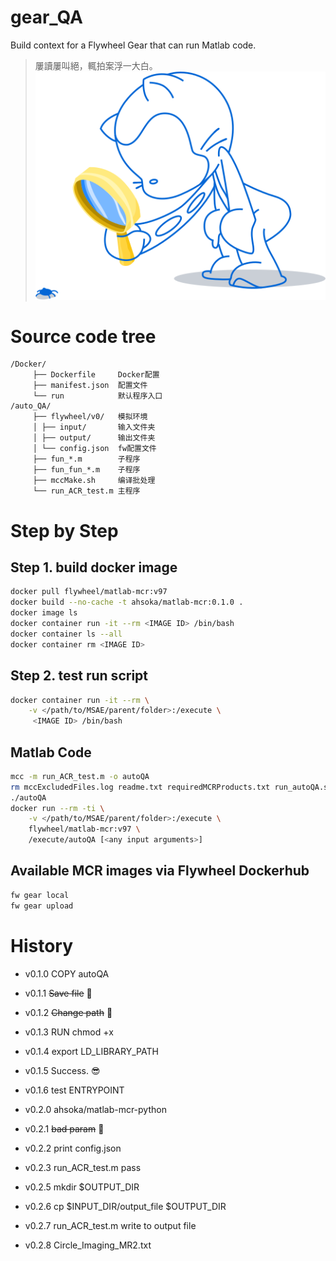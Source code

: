# gear_QA
Build context for a Flywheel Gear that can run Matlab code.
> 屢讀屢叫絕，輒拍案浮一大白。 ![image](img/looking.svg)

# Source code tree
```
/Docker/
     ├── Dockerfile     Docker配置
     ├── manifest.json  配置文件
     └── run            默认程序入口
/auto_QA/
     ├── flywheel/v0/   模拟环境
     │ ├── input/       输入文件夹
     │ ├── output/      输出文件夹
     │ └── config.json  fw配置文件
     ├── fun_*.m        子程序
     ├── fun_fun_*.m    子程序
     ├── mccMake.sh     编译批处理
     └── run_ACR_test.m 主程序
```
# Step by Step
## Step 1. build docker image
```bash
docker pull flywheel/matlab-mcr:v97
docker build --no-cache -t ahsoka/matlab-mcr:0.1.0 .
docker image ls
docker container run -it --rm <IMAGE ID> /bin/bash
docker container ls --all
docker container rm <IMAGE ID>
```
## Step 2. test run script
```bash
docker container run -it --rm \
    -v </path/to/MSAE/parent/folder>:/execute \
     <IMAGE ID> /bin/bash
```

## Matlab Code
```bash
mcc -m run_ACR_test.m -o autoQA
rm mccExcludedFiles.log readme.txt requiredMCRProducts.txt run_autoQA.sh 
./autoQA
docker run --rm -ti \
    -v </path/to/MSAE/parent/folder>:/execute \
    flywheel/matlab-mcr:v97 \
    /execute/autoQA [<any input arguments>]
```

## Available MCR images via Flywheel Dockerhub
```bash
fw gear local
fw gear upload
```

# History
  * v0.1.0 COPY autoQA
  * v0.1.1 ~~Save file~~ :shit:
  * v0.1.2 ~~Change path~~ :shit:
  * v0.1.3 RUN chmod +x
  * v0.1.4 export LD_LIBRARY_PATH
  * v0.1.5 Success. :sunglasses:
  * v0.1.6 test ENTRYPOINT

  * v0.2.0 ahsoka/matlab-mcr-python
  * v0.2.1 ~~bad param~~ :shit:
  * v0.2.2 print config.json
  * v0.2.3 run_ACR_test.m pass
  * v0.2.5 mkdir $OUTPUT_DIR
  * v0.2.6 cp $INPUT_DIR/output_file $OUTPUT_DIR
  * v0.2.7 run_ACR_test.m write to output file
  * v0.2.8 Circle_Imaging_MR2.txt
